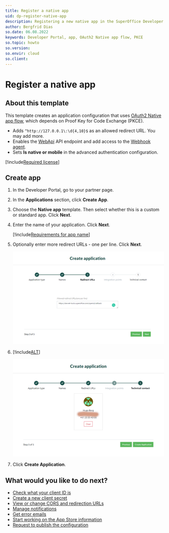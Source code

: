 ```yaml
---
title: Register a native app
uid: dp-register-native-app
description: Registering a new native app in the SuperOffice Developer Portal.
author: Bergfrid Dias
so.date: 06.08.2022
keywords: Developer Portal, app, OAuth2 Native app flow, PKCE
so.topic: howto
so.version:
so.envir: cloud
so.client:
---
```

# Register a native app

## About this template

This template creates an application configuration that uses [OAuth2 Native app flow][5], which depends on Proof Key for Code Exchange (PKCE).

* Adds `^http://127.0.0.1\:\d{4,10}$` as an allowed redirect URL. You may add more.
* Enables the [WebApi][1] API endpoint and add access to the [Webhook agent][4].
* Sets **Is native or mobile** in the advanced authentication configuration.

[!include[Required license](includes/cust-app-req-license.md)]

## Create app

1. In the Developer Portal, go to your partner page.

2. In the **Applications** section, click **Create App**.

3. Choose the **Native app** template. Then select whether this is a custom or standard app. Click **Next**.

4. Enter the name of your application. Click **Next**.

    [!include[Requirements for app name](includes/note-app-name.md)]

5. Optionally enter more redirect URLs - one per line. Click **Next**.

    ![Enter redirect URL -screenshot][img4]

6. [!include[ALT](includes/set-technical-contact.md)]

    ![Developer Portal set technical contact when creating app -screenshot][img5]

7. Click **Create Application**.

## What would you like to do next?

* [Check what your client ID is][7]
* [Create a new client secret][8]
* [View or change CORS and redirection URLs][9]
* [Manage notifications][2]
* [Get error emails][2]
* [Start working on the App Store information][11]
* [Request to publish the configuration][18]

<!-- Referenced links -->
[1]: ../../api/reference/restful/index.md
[2]: ../howto/notifications.md
[4]: ../../api/reference/restful/agent/Webhook_Agent/index.md
[5]: ../../api/authentication/online/sign-in-user/auth-code-flow.md
[7]: ../config/find-clientid.md
[8]: ../config/get-client-secret.md
[9]: ../config/cors-and-redirection-urls.md
[11]: ../../standard-app/app-store/update-app-page.md
[18]: ../request-to-publish.md

<!-- Referenced images -->
[img4]: media/enter-redirect-urls.png
[img5]: media/select-technical-contact.png
